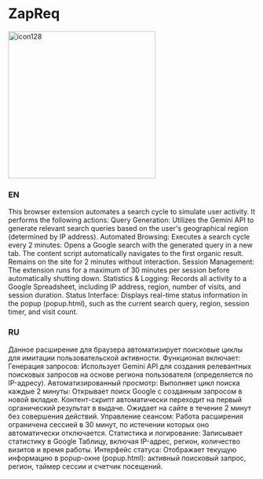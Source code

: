 # ZapReq

<img width="300" height="300" alt="icon128" src="https://github.com/user-attachments/assets/397905f6-c63b-4907-870b-f799accbdc43" />


### EN
This browser extension automates a search cycle to simulate user activity. It performs the following actions:
Query Generation: Utilizes the Gemini API to generate relevant search queries based on the user's geographical region (determined by IP address).
Automated Browsing: Executes a search cycle every 2 minutes:
Opens a Google search with the generated query in a new tab.
The content script automatically navigates to the first organic result.
Remains on the site for 2 minutes without interaction.
Session Management: The extension runs for a maximum of 30 minutes per session before automatically shutting down.
Statistics & Logging: Records all activity to a Google Spreadsheet, including IP address, region, number of visits, and session duration.
Status Interface: Displays real-time status information in the popup (popup.html), such as the current search query, region, session timer, and visit count.

### RU
Данное расширение для браузера автоматизирует поисковые циклы для имитации пользовательской активности. Функционал включает:
Генерация запросов: Использует Gemini API для создания релевантных поисковых запросов на основе региона пользователя (определяется по IP-адресу).
Автоматизированный просмотр: Выполняет цикл поиска каждые 2 минуты:
Открывает поиск Google с созданным запросом в новой вкладке.
Контент-скрипт автоматически переходит на первый органический результат в выдаче.
Ожидает на сайте в течение 2 минут без совершения действий.
Управление сеансом: Работа расширения ограничена сессией в 30 минут, по истечении которых оно автоматически отключается.
Статистика и логирование: Записывает статистику в Google Таблицу, включая IP-адрес, регион, количество визитов и время работы.
Интерфейс статуса: Отображает текущую информацию в popup-окне (popup.html): активный поисковый запрос, регион, таймер сессии и счетчик посещений.


